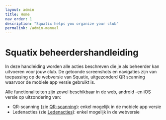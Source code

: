 ```yaml
---
layout: admin
title: Home
nav_order: 1
description: "Squatix helps you organize your club"
permalink: /admin-manual
---
```


# Squatix beheerdershandleiding

In deze handleiding worden alle acties beschreven die je als beheerder kan uitvoeren voor jouw club. De getoonde screenshots en navigaties zijn van toepassing op de webversie van Squatix, uitgezonderd
QR scanning waarvoor de mobiele app versie gebruikt is.
  
Alle functionaliteiten zijn zowel beschikbaar in de web, android -en iOS versie op uitzondering van:
- QR-scanning (zie [QR-scanning](docs/admin/qr-scanning.md)): enkel mogelijk in de mobiele app versie
- Ledenacties (zie [Ledenacties](docs/admin/member-management.md#Ledenacties)): enkel mogelijk in de webversie

